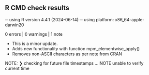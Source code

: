 ## R CMD check results

─  using R version 4.4.1 (2024-06-14)
─  using platform: x86_64-apple-darwin20

0 errors | 0 warnings | 1 note

* This is a minor update.
* Adds new functionality with function mpm_elementwise_apply()
* Removes non-ASCII characters as per note from CRAN

NOTE: ❯ checking for future file timestamps ... NOTE
  unable to verify current time